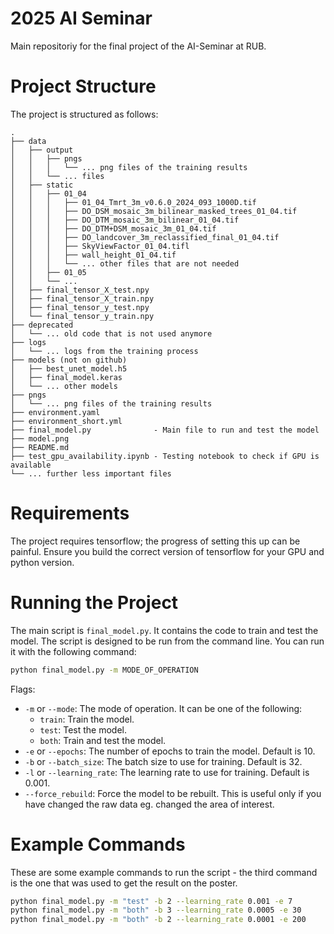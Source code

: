 # 2025 AI Seminar
Main repositoriy for the final project of the AI-Seminar at RUB.

# Project Structure
The project is structured as follows:
```
.
├── data
│   ├── output
│   │   ├── pngs
│   │   │   └── ... png files of the training results
│   │   └── ... files
│   ├── static
│   │   ├── 01_04
│   │   │   ├── 01_04_Tmrt_3m_v0.6.0_2024_093_1000D.tif
│   │   │   ├── DO_DSM_mosaic_3m_bilinear_masked_trees_01_04.tif
│   │   │   ├── DO_DTM_mosaic_3m_bilinear_01_04.tif
│   │   │   ├── DO_DTM+DSM_mosaic_3m_01_04.tif
│   │   │   ├── DO_landcover_3m_reclassified_final_01_04.tif
│   │   │   ├── SkyViewFactor_01_04.tifl
│   │   │   ├── wall_height_01_04.tif
│   │   │   └── ... other files that are not needed
│   │   ├── 01_05
│   │   └── ...
│   ├── final_tensor_X_test.npy
│   ├── final_tensor_X_train.npy
│   ├── final_tensor_y_test.npy
│   └── final_tensor_y_train.npy
├── deprecated
│   └── ... old code that is not used anymore
├── logs
│   └── ... logs from the training process
├── models (not on github)
│   ├── best_unet_model.h5
│   ├── final_model.keras
│   └── ... other models
├── pngs
│   └── ... png files of the training results
├── environment.yaml
├── environment_short.yml
├── final_model.py				- Main file to run and test the model
├── model.png
├── README.md
├── test_gpu_availability.ipynb - Testing notebook to check if GPU is available
└── ... further less important files

```

# Requirements
The project requires tensorflow; the progress of setting this up can be painful. Ensure you build the correct version of tensorflow for your GPU and python version.

# Running the Project
The main script is `final_model.py`. It contains the code to train and test the model. The script is designed to be run from the command line. You can run it with the following command:

```bash
python final_model.py -m MODE_OF_OPERATION 
```

Flags:
- `-m` or `--mode`: The mode of operation. It can be one of the following:
  - `train`: Train the model.
  - `test`: Test the model.
  - `both`: Train and test the model.
- `-e` or `--epochs`: The number of epochs to train the model. Default is 10.
- `-b` or `--batch_size`: The batch size to use for training. Default is 32.
- `-l` or `--learning_rate`: The learning rate to use for training. Default is 0.001.
- `--force_rebuild`: Force the model to be rebuilt. This is useful only if you have changed the raw data eg. changed the area of interest. 


# Example Commands
These are some example commands to run the script - the third command is the one that was used to get the result on the poster.

```bash
python final_model.py -m "test" -b 2 --learning_rate 0.001 -e 7
python final_model.py -m "both" -b 3 --learning_rate 0.0005 -e 30
python final_model.py -m "both" -b 2 --learning_rate 0.0001 -e 200
```